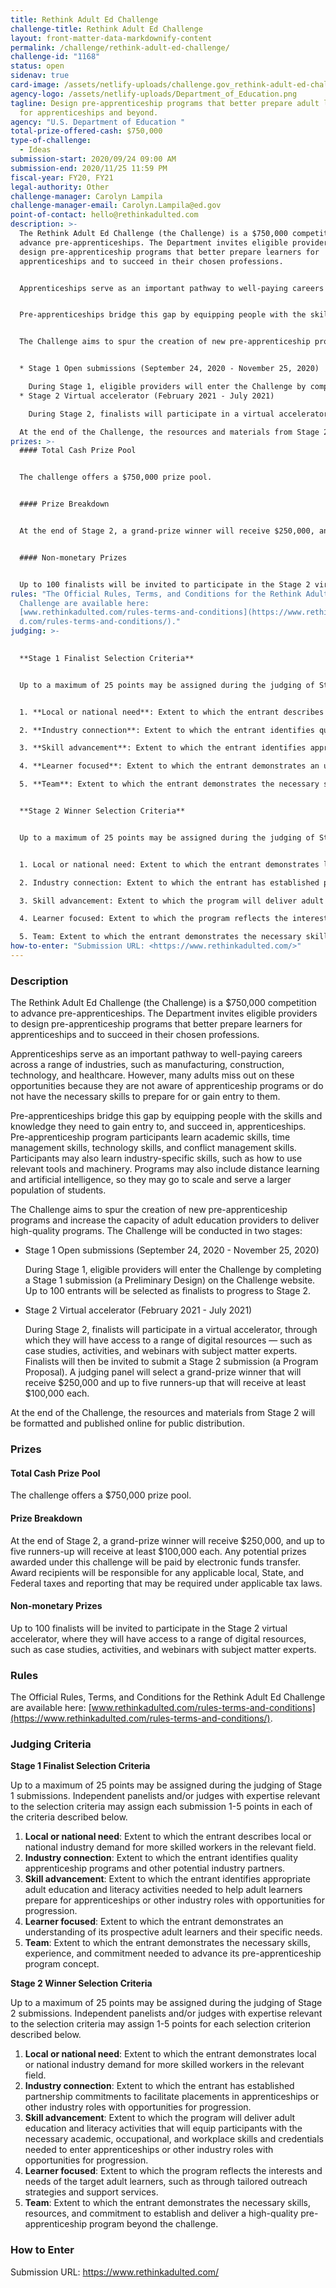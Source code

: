 ```yaml
---
title: Rethink Adult Ed Challenge
challenge-title: Rethink Adult Ed Challenge
layout: front-matter-data-markdownify-content
permalink: /challenge/rethink-adult-ed-challenge/
challenge-id: "1168"
status: open
sidenav: true
card-image: /assets/netlify-uploads/challenge.gov_rethink-adult-ed-challenge_logo-1-.png
agency-logo: /assets/netlify-uploads/Department_of_Education.png
tagline: Design pre-apprenticeship programs that better prepare adult learners
  for apprenticeships and beyond.
agency: "U.S. Department of Education "
total-prize-offered-cash: $750,000
type-of-challenge:
  - Ideas
submission-start: 2020/09/24 09:00 AM
submission-end: 2020/11/25 11:59 PM
fiscal-year: FY20, FY21
legal-authority: Other
challenge-manager: Carolyn Lampila
challenge-manager-email: Carolyn.Lampila@ed.gov
point-of-contact: hello@rethinkadulted.com
description: >-
  The Rethink Adult Ed Challenge (the Challenge) is a $750,000 competition to
  advance pre-apprenticeships. The Department invites eligible providers to
  design pre-apprenticeship programs that better prepare learners for
  apprenticeships and to succeed in their chosen professions.


  Apprenticeships serve as an important pathway to well-paying careers across a range of industries, such as manufacturing, construction, technology, and healthcare. However, many adults miss out on these opportunities because they are not aware of apprenticeship programs or do not have the necessary skills to prepare for or gain entry to them. 


  Pre-apprenticeships bridge this gap by equipping people with the skills and knowledge they need to gain entry to, and succeed in, apprenticeships. Pre-apprenticeship program participants learn academic skills, time management skills, technology skills, and conflict management skills. Participants may also learn industry-specific skills, such as how to use relevant tools and machinery. Programs may also include distance learning and artificial intelligence, so they may go to scale and serve a larger population of students.


  The Challenge aims to spur the creation of new pre-apprenticeship programs and increase the capacity of adult education providers to deliver high-quality programs. The Challenge will be conducted in two stages:


  * Stage 1 Open submissions (September 24, 2020 - November 25, 2020)

    During Stage 1, eligible providers will enter the Challenge by completing a Stage 1 submission (a Preliminary Design) on the Challenge website. Up to 100 entrants will be selected as finalists to progress to Stage 2. 
  * Stage 2 Virtual accelerator (February 2021 - July 2021)

    During Stage 2, finalists will participate in a virtual accelerator, through which they will have access to a range of digital resources — such as case studies, activities, and webinars with subject matter experts. Finalists will then be invited to submit a Stage 2 submission (a Program Proposal). A judging panel will select a grand-prize winner that will receive $250,000 and up to five runners-up that will receive at least $100,000 each. 

  At the end of the Challenge, the resources and materials from Stage 2 will be formatted and published online for public distribution.
prizes: >-
  #### Total Cash Prize Pool


  The challenge offers a $750,000 prize pool.


  #### Prize Breakdown


  At the end of Stage 2, a grand-prize winner will receive $250,000, and up to five runners-up will receive at least $100,000 each. Any potential prizes awarded under this challenge will be paid by electronic funds transfer. Award recipients will be responsible for any applicable local, State, and Federal taxes and reporting that may be required under applicable tax laws.


  #### Non-monetary Prizes


  Up to 100 finalists will be invited to participate in the Stage 2 virtual accelerator, where they will have access to a range of digital resources, such as case studies, activities, and webinars with subject matter experts.
rules: "The Official Rules, Terms, and Conditions for the Rethink Adult Ed
  Challenge are available here:
  [www.rethinkadulted.com/rules-terms-and-conditions](https://www.rethinkadulte\
  d.com/rules-terms-and-conditions/)."
judging: >-
  

  **Stage 1 Finalist Selection Criteria**


  Up to a maximum of 25 points may be assigned during the judging of Stage 1 submissions. Independent panelists and/or judges with expertise relevant to the selection criteria may assign each submission 1-5 points in each of the criteria described below. 


  1. **Local or national need**: Extent to which the entrant describes local or national industry demand for more skilled workers in the relevant field. 

  2. **Industry connection**: Extent to which the entrant identifies quality apprenticeship programs and other potential industry partners. 	 

  3. **Skill advancement**: Extent to which the entrant identifies appropriate adult education and literacy activities needed to help adult learners prepare for apprenticeships or other industry roles with opportunities for progression.

  4. **Learner focused**: Extent to which the entrant demonstrates an understanding of its prospective adult learners and their specific needs.

  5. **Team**: Extent to which the entrant demonstrates the necessary skills, experience, and commitment needed to advance its pre-apprenticeship program concept. 


  **Stage 2 Winner Selection Criteria**


  Up to a maximum of 25 points may be assigned during the judging of Stage 2 submissions. Independent panelists and/or judges with expertise relevant to the selection criteria may assign 1-5 points for each selection criterion described below.


  1. Local or national need: Extent to which the entrant demonstrates local or national industry demand for more skilled workers in the relevant field. 

  2. Industry connection: Extent to which the entrant has established partnership commitments to facilitate placements in apprenticeships or other industry roles with opportunities for progression. 

  3. Skill advancement: Extent to which the program will deliver adult education and literacy activities that will equip participants with the necessary academic, occupational, and workplace skills and credentials needed to enter apprenticeships or other industry roles with opportunities for progression. 

  4. Learner focused: Extent to which the program reflects the interests and needs of the target adult learners, such as through tailored outreach strategies and support services.

  5. Team: Extent to which the entrant demonstrates the necessary skills, resources, and commitment to establish and deliver a high-quality pre-apprenticeship program beyond the challenge.
how-to-enter: "Submission URL: <https://www.rethinkadulted.com/>"
---
```

### Description

The Rethink Adult Ed Challenge (the Challenge) is a $750,000 competition to advance pre-apprenticeships. The Department invites eligible providers to design pre-apprenticeship programs that better prepare learners for apprenticeships and to succeed in their chosen professions.

Apprenticeships serve as an important pathway to well-paying careers across a range of industries, such as manufacturing, construction, technology, and healthcare. However, many adults miss out on these opportunities because they are not aware of apprenticeship programs or do not have the necessary skills to prepare for or gain entry to them. 

Pre-apprenticeships bridge this gap by equipping people with the skills and knowledge they need to gain entry to, and succeed in, apprenticeships. Pre-apprenticeship program participants learn academic skills, time management skills, technology skills, and conflict management skills. Participants may also learn industry-specific skills, such as how to use relevant tools and machinery. Programs may also include distance learning and artificial intelligence, so they may go to scale and serve a larger population of students.

The Challenge aims to spur the creation of new pre-apprenticeship programs and increase the capacity of adult education providers to deliver high-quality programs. The Challenge will be conducted in two stages:

* Stage 1 Open submissions (September 24, 2020 - November 25, 2020)

  During Stage 1, eligible providers will enter the Challenge by completing a Stage 1 submission (a Preliminary Design) on the Challenge website. Up to 100 entrants will be selected as finalists to progress to Stage 2. 
* Stage 2 Virtual accelerator (February 2021 - July 2021)

  During Stage 2, finalists will participate in a virtual accelerator, through which they will have access to a range of digital resources — such as case studies, activities, and webinars with subject matter experts. Finalists will then be invited to submit a Stage 2 submission (a Program Proposal). A judging panel will select a grand-prize winner that will receive $250,000 and up to five runners-up that will receive at least $100,000 each. 

At the end of the Challenge, the resources and materials from Stage 2 will be formatted and published online for public distribution. 

### Prizes

#### Total Cash Prize Pool

The challenge offers a $750,000 prize pool.

#### Prize Breakdown

At the end of Stage 2, a grand-prize winner will receive $250,000, and up to five runners-up will receive at least $100,000 each. Any potential prizes awarded under this challenge will be paid by electronic funds transfer. Award recipients will be responsible for any applicable local, State, and Federal taxes and reporting that may be required under applicable tax laws.

#### Non-monetary Prizes

Up to 100 finalists will be invited to participate in the Stage 2 virtual accelerator, where they will have access to a range of digital resources, such as case studies, activities, and webinars with subject matter experts.

### Rules

The Official Rules, Terms, and Conditions for the Rethink Adult Ed Challenge are available here: [www.rethinkadulted.com/rules-terms-and-conditions](https://www.rethinkadulted.com/rules-terms-and-conditions/).

### Judging Criteria

**Stage 1 Finalist Selection Criteria**

Up to a maximum of 25 points may be assigned during the judging of Stage 1 submissions. Independent panelists and/or judges with expertise relevant to the selection criteria may assign each submission 1-5 points in each of the criteria described below. 

1. **Local or national need**: Extent to which the entrant describes local or national industry demand for more skilled workers in the relevant field. 
2. **Industry connection**: Extent to which the entrant identifies quality apprenticeship programs and other potential industry partners. 	 
3. **Skill advancement**: Extent to which the entrant identifies appropriate adult education and literacy activities needed to help adult learners prepare for apprenticeships or other industry roles with opportunities for progression.
4. **Learner focused**: Extent to which the entrant demonstrates an understanding of its prospective adult learners and their specific needs.
5. **Team**: Extent to which the entrant demonstrates the necessary skills, experience, and commitment needed to advance its pre-apprenticeship program concept. 

**Stage 2 Winner Selection Criteria**

Up to a maximum of 25 points may be assigned during the judging of Stage 2 submissions. Independent panelists and/or judges with expertise relevant to the selection criteria may assign 1-5 points for each selection criterion described below.

1. **Local or national need**: Extent to which the entrant demonstrates local or national industry demand for more skilled workers in the relevant field. 
2. **Industry connection**: Extent to which the entrant has established partnership commitments to facilitate placements in apprenticeships or other industry roles with opportunities for progression. 
3. **Skill advancement**: Extent to which the program will deliver adult education and literacy activities that will equip participants with the necessary academic, occupational, and workplace skills and credentials needed to enter apprenticeships or other industry roles with opportunities for progression. 
4. **Learner focused**: Extent to which the program reflects the interests and needs of the target adult learners, such as through tailored outreach strategies and support services.
5. **Team**: Extent to which the entrant demonstrates the necessary skills, resources, and commitment to establish and deliver a high-quality pre-apprenticeship program beyond the challenge.

### How to Enter

Submission URL: <https://www.rethinkadulted.com/>